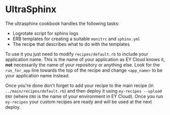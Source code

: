 UltraSphinx
===========

The ultrasphinx cookbook handles the following tasks:

* Logrotate script for sphinx logs
* ERB templates for creating a suitable `monitrc` and `sphinx.yml`
* The recipe that describes what to do with the templates

To use it you just need to modify `recipes/default.rb` to include your application name. This is the name of your application as EY Cloud knows it, **not** necessarily the name of your repository or anything else. Look for the `run_for_app` line towards the top of the recipe and change `<app_name>` to be your application name instead.

Once you're done don't forget to add your recipe to the main recipe (in `../main/recipes/default.rb`) and then deploy it using `ey-recipes --upload ENV` (where `ENV` is the name of your environment in EY Cloud). Once you run `ey-recipes` your custom recipes are ready and will be used at the next deploy.
